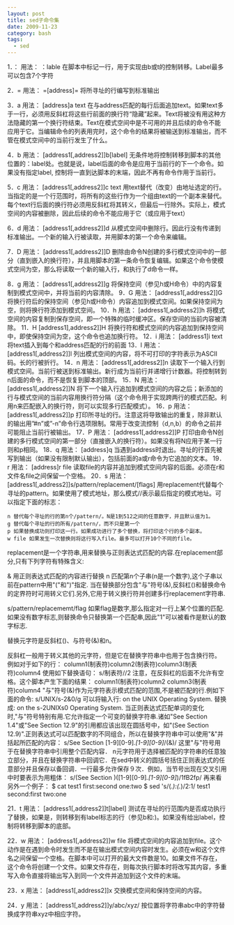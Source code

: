 ```yaml
---
layout: post
title: sed子命令集
date: 2009-11-23
category: bash
tags:
  - sed
---
```


1．：
用法：
：lable
在脚本中标记一行，用于实现由b或t的控制转移。Label最多可以包含7个字符

2．=
用法：
=[address]=
将所寻址的行编写到标准输出

3．a
用法：
[address]a
text
在与address匹配的每行后面追加text。如果text多于一行，必须用反斜杠将这些行前面的换行符“隐藏”起来。Text将被没有用这种方法隐藏的第一个换行符结束。Text在模式空间中是不可用的并且后续的命令不能应用于它。当编辑命令的列表用完时，这个命令的结果将被输送到标准输出，而不管在模式空间中的当前行发生了什么。

4．b
用法：
[address1[,address2]]b[label]
无条件地将控制转移到脚本的其他位置的：label处。也就是说，label后面的命令是应用于当前行的下一个命令。如果没有指定label,
控制将一直到达脚本的末端，因此不再有命令作用于当前行。

5．c
用法：
[address1[,address2]]c
text
用text替代（改变）由地址选定的行。当指定的是一个行范围时，将所有的这些行作为一个组由text的一个副本来替代。每个text行后面的换行符必须用反斜杠将其转义，但最后一行除外。实际上，模式空间的内容被删除，因此后续的命令不能应用于它（或应用于text）

6．d
用法：
[address1[,address2]]d
从模式空间中删除行。因此行没有传递到标准输出。一个新的输入行被读取，并用脚本的第一个命令来编辑。

7．D
用法：
[address1[,address2]]D
删除由命令N创建的多行模式空间中的一部分（直到嵌入的换行符），并且用脚本的第一条命令恢复编辑。如果这个命令使模式空间为空，那么将读取一个新的输入行，和执行了d命令一样。

8．g
用法：
[address1[,address2]]g
将保持空间（参见h或H命令）中的内容复制到模式空间中，并将当前的内容清除。
9．G
用法：
[address1[,address2]]G
将换行符后的保持空间（参见h或H命令）内容追加到模式空间。如果保持空间为空，则将换行符添加到模式空间。
10．h
用法：
[address1[,address2]]h
将模式空间的内容复制到保存空间，即一个特殊的临时缓冲区。保存空间的当前内容被清除。
11．H
[address1],address2]]H
将换行符和模式空间的内容追加到保持空间中，即使保持空间为空，这个命令也追加换行符。
12．i
用法：
[address1]i
text
将text插入到每个和address匹配的行的前面
13．l
用法：
[address1[,address2]]l
列出模式空间的内容，将不可打印的字符表示为ASCII码。长的行被折行。
14．n
用法：
[address1[,address2]]n
读取下一个输入行到模式空间。当前行被送到标准输出。新行成为当前行并递增行计数器。将控制转到n后面的命令，而不是恢复到脚本的顶部。
15．N
用法：
[address1[,address2]]N
将下一个输入行追加到模式空间的内容之后；新添加的行与模式空间的当前内容用换行符分隔（这个命令用于实现跨两行的模式匹配。利用n来匹配嵌入的换行符，则可以实现多行匹配模式）。
16．p
用法：
[address1[,address2]]p
打印所寻址的行。注意这将导致输出的重复，除非默认的输出用”#n”或”-n”命令行选项限制。常用于改变流控制（d,n,b）的命令之前并可能阻止当前行被输出。
17．P
用法：
[address1[,address2]]P
打印由命令N创建的多行模式空间的第一部分（直接嵌入的换行符）。如果没有将N应用于某一行则和p相同。
18．q
用法：
[address]q
当遇到address时退出。寻址的行首先被写到输出（如果没有限制默认输出），包括前面的a或r命令为它追加的文本。
19．r
用法：
[address]r file
读取file的内容并追加到模式空间内容的后面。必须在r和文件名file之间保留一个空格。
20．s
用法：
[address1[,address2]]s/pattern/replacement/[flags]
用replacement代替每个寻址的pattern。如果使用了模式地址，那么模式//表示最后指定的模式地址。可以指定下面的标志：

    n 替代每个寻址的行的第n个/pattern/。N是1到512之间的任意数字，并且默认值为1。
    g 替代每个寻址的行的所有/pattern/，而不只是第一个
    p 如果替换成功则打印这一行。如果成功进行了多个替换，将打印这个行的多个副本。
    w file 如果发生一次替换则将这行写入file。最多可以打开10个不同的file。

replacement是一个字符串,用来替换与正则表达式匹配的内容.在replacement部分,只有下列字符有特殊含义:

& 用正则表达式匹配的内容进行替换
n
匹配第n个子串(n是一个数字),这个子串以前在pattern中用"("和")"指定.
当在替换部分包含"与"符号(&),反斜杠()和替换命令的定界符时可用转义它们.另外,它用于转义换行符并创建多行replacement字符串.

s/pattern/replacememt/flag
如果flag是数字,那么指定对一行上某个位置的匹配.如果没有数字标志,则替换命令只替换第一个匹配串,因此"1"可以被看作是默认的数字标志.

替换元字符是反斜杠()、与符号(&)和n。

反斜杠一般用于转义其他的元字符，但是它在替换字符串中也用于包含换行符。
例如对于如下的行：
column1(制表符)column2(制表符)column3(制表符)column4
使用如下替换语句：
s/制表符//2
注意，在反斜杠的后面不允许有空格。这个脚本产生下面的结果：
column1(制表符)column2
column3(制表符)column4
"与"符号(&)作为元字符表示模式匹配的范围,不是被匹配的行.例如下面的命令:
s/UNIX/s-2&0/g
可以将输入行:
on the UNIX Operating System.
替换成:
on the s-2UNIXs0 Operating System.
当正则表达式匹配单词的变化时,"与"符号特别有用.它允许指定一个可变的替换字符串.诸如"See Section 1.4"或"See Section 12.9"的引用都应该出现在圆括号中，如"(See Section 12.9)".正则表达式可以匹配数字的不同组合，所以在替换字符串中可以使用"&"并括起所匹配的内容：
s/See Section [1-9][0-9]*.[1-9][0-9]*/(&)/
这里"与"符号用于在替换字符串中引用整个匹配内容．
n元字符用于选择被匹配的字符串的任意独立部分，并且在替换字符串中回调它．在sed中转义的圆括号括住正则表达式的任意部分并且保存以备回调．一行最多允许保存９次．例如，当节号出现在交叉引用中时要表示为用粗体：
s/(See Section )([1-9][0-9]*.[1-9][0-9]*)/1fB2fp/
再来看另外一个例子：
$ cat test1
first:second
one:two
$ sed 's/(.*):(.*)/2:1/ test1
second:first
two:one

21．t
用法：
[address1[,address2]]t[label]
测试在寻址的行范围内是否成功执行了替换，如果是，则转移到有label标志的行（参见b和:)。如果没有给出label，控制将转移到脚本的底部。

22．w
用法：
[address1[,address2]]w file
将模式空间的内容追加到file。这个动作是在遇到命令时发生而不是在输出模式空间内容时发生。必须在w和这个文件名之间保留一个空格。在脚本中可以打开的最大文件数是10。如果文件不存在，这个命令将创建一个文件。如果文件存在，则每次执行脚本时将改写其内容，多重写入命令直接将输出写入到同一个文件并追加到这个文件的末端。

23．x
用法：
[address1[,address2]]x
交换模式空间和保持空间的内容。

24．y
用法：
[address1[,address2]]y/abc/xyz/
按位置将字符串abc中的字符替换成字符串xyz中相应字符。
